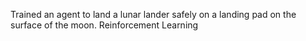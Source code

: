 Trained an agent to land a lunar lander safely on a landing pad on the surface of the moon.
Reinforcement Learning
